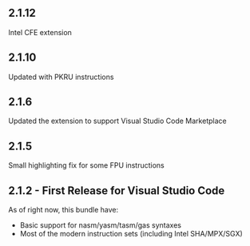 ## 2.1.12
Intel CFE extension

## 2.1.10
Updated with PKRU instructions

## 2.1.6
Updated the extension to support Visual Studio Code Marketplace

## 2.1.5
Small highlighting fix for some FPU instructions

## 2.1.2 - First Release for Visual Studio Code
As of right now, this bundle have:
* Basic support for nasm/yasm/tasm/gas syntaxes
* Most of the modern instruction sets (including Intel SHA/MPX/SGX)
